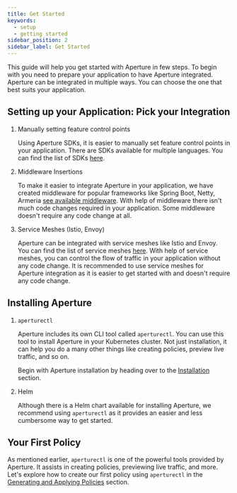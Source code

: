 ```yaml
---
title: Get Started
keywords:
  - setup
  - getting started
sidebar_position: 2
sidebar_label: Get Started
---
```


This guide will help you get started with Aperture in few steps. To begin with
you need to prepare your application to have Aperture integrated. Aperture can
be integrated in multiple ways. You can choose the one that best suits your
application.

## Setting up your Application: Pick your Integration

1. Manually setting feature control points

   Using Aperture SDKs, it is easier to manually set feature control points in
   your application. There are SDKs available for multiple languages. You can
   find the list of SDKs [here](integrations/flow-control/sdk/sdk.md).

2. Middleware Insertions

   To make it easier to integrate Aperture in your application, we have created
   middleware for popular frameworks like Spring Boot, Netty, Armeria
   [see available middleware](integrations/flow-control/sdk/sdk.md). With help
   of middleware there isn't much code changes required in your application.
   Some middleware doesn't require any code change at all.

3. Service Meshes (Istio, Envoy)

   Aperture can be integrated with service meshes like Istio and Envoy. You can
   find the list of service meshes [here](./integrations/flow-control/envoy/).
   With help of service meshes, you can control the flow of traffic in your
   application without any code change. It is recommended to use service meshes
   for Aperture integration as it is easier to get started with and doesn't
   require any code change.

## Installing Aperture

1. `aperturectl`

   Aperture includes its own CLI tool called `aperturectl`. You can use this
   tool to install Aperture in your Kubernetes cluster. Not just installation,
   it can help you do a many other things like creating policies, preview live
   traffic, and so on.

   Begin with Aperture installation by heading over to the
   [Installation](../get-started/installation/installation.md) section.

2. Helm

   Although there is a Helm chart available for installing Aperture, we
   recommend using `aperturectl` as it provides an easier and less cumbersome
   way to get started.

## Your First Policy

As mentioned earlier, `aperturectl` is one of the powerful tools provided by
Aperture. It assists in creating policies, previewing live traffic, and more.
Let's explore how to create our first policy using `aperturectl` in the
[Generating and Applying Policies](../get-started/policies/policies.md) section.
